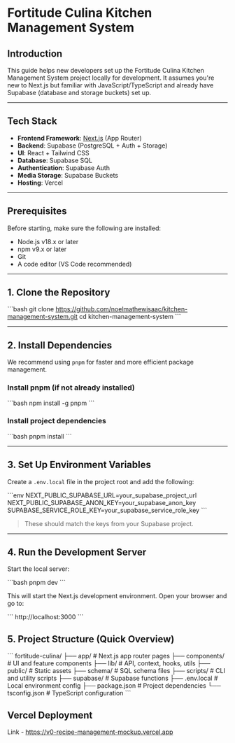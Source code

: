 # Fortitude Culina Kitchen Management System

## Introduction

This guide helps new developers set up the Fortitude Culina Kitchen Management System project locally for development. It assumes you're new to Next.js but familiar with JavaScript/TypeScript and already have Supabase (database and storage buckets) set up.

---

## Tech Stack

- **Frontend Framework**: [Next.js](https://nextjs.org/) (App Router)
- **Backend**: Supabase (PostgreSQL + Auth + Storage)
- **UI**: React + Tailwind CSS
- **Database**: Supabase SQL
- **Authentication**: Supabase Auth
- **Media Storage**: Supabase Buckets
- **Hosting**: Vercel

---

## Prerequisites

Before starting, make sure the following are installed:

- Node.js v18.x or later
- npm v9.x or later
- Git
- A code editor (VS Code recommended)

---

## 1. Clone the Repository

\`\`\`bash
git clone https://github.com/noelmathewisaac/kitchen-management-system.git
cd kitchen-management-system
\`\`\`

---

## 2. Install Dependencies

We recommend using `pnpm` for faster and more efficient package management.

### Install pnpm (if not already installed)

\`\`\`bash
npm install -g pnpm
\`\`\`

### Install project dependencies

\`\`\`bash
pnpm install
\`\`\`

---

## 3. Set Up Environment Variables

Create a `.env.local` file in the project root and add the following:

\`\`\`env
NEXT_PUBLIC_SUPABASE_URL=your_supabase_project_url
NEXT_PUBLIC_SUPABASE_ANON_KEY=your_supabase_anon_key
SUPABASE_SERVICE_ROLE_KEY=your_supabase_service_role_key
\`\`\`

> These should match the keys from your Supabase project.

---

## 4. Run the Development Server

Start the local server:

\`\`\`bash
pnpm dev
\`\`\`

This will start the Next.js development environment. Open your browser and go to:

\`\`\`
http://localhost:3000
\`\`\`


## 5. Project Structure (Quick Overview)

\`\`\`
fortitude-culina/
├── app/                  # Next.js app router pages
├── components/           # UI and feature components
├── lib/                  # API, context, hooks, utils
├── public/               # Static assets
├── schema/               # SQL schema files
├── scripts/              # CLI and utility scripts
├── supabase/             # Supabase functions
├── .env.local            # Local environment config
├── package.json          # Project dependencies
└── tsconfig.json         # TypeScript configuration
\`\`\`


## Vercel Deployment

Link - https://v0-recipe-management-mockup.vercel.app
